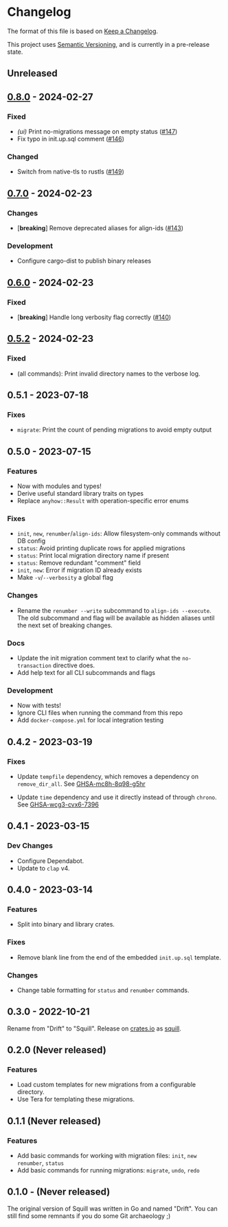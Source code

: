 # Changelog

The format of this file is based on [Keep a Changelog].

This project uses [Semantic Versioning], and is currently in a pre-release state.

[Semantic Versioning]: https://semver.org/spec/v2.0.0.html
[Keep a Changelog]: https://keepachangelog.com/en/1.0.0/

## Unreleased

## [0.8.0](https://github.com/jdkaplan/squill/compare/v0.7.0...v0.8.0) - 2024-02-27

### Fixed
- *(ui)* Print no-migrations message on empty status ([#147](https://github.com/jdkaplan/squill/pull/147))
- Fix typo in init.up.sql comment ([#146](https://github.com/jdkaplan/squill/pull/146))

### Changed
- Switch from native-tls to rustls ([#149](https://github.com/jdkaplan/squill/pull/149))

## [0.7.0](https://github.com/jdkaplan/squill/compare/v0.6.0...v0.7.0) - 2024-02-23

### Changes
- [**breaking**] Remove deprecated aliases for align-ids ([#143](https://github.com/jdkaplan/squill/pull/143))

### Development
- Configure cargo-dist to publish binary releases

## [0.6.0](https://github.com/jdkaplan/squill/compare/v0.5.2...v0.6.0) - 2024-02-23

### Fixed
- [**breaking**] Handle long verbosity flag correctly ([#140](https://github.com/jdkaplan/squill/pull/140))

## [0.5.2](https://github.com/jdkaplan/squill/compare/v0.5.1...v0.5.2) - 2024-02-23

### Fixed

- (all commands): Print invalid directory names to the verbose log.

## 0.5.1 - 2023-07-18

### Fixes

- `migrate`: Print the count of pending migrations to avoid empty output

## 0.5.0 - 2023-07-15

### Features

- Now with modules and types!
- Derive useful standard library traits on types
- Replace `anyhow::Result` with operation-specific error enums

### Fixes

- `init`, `new`, `renumber`/`align-ids`: Allow filesystem-only commands without DB config
- `status`: Avoid printing duplicate rows for applied migrations
- `status`: Print local migration directory name if present
- `status`: Remove redundant "comment" field
- `init`, `new`: Error if migration ID already exists
- Make `-v`/`--verbosity` a global flag

### Changes

- Rename the `renumber --write` subcommand to `align-ids --execute`. The old subcommand and flag
  will be available as hidden aliases until the next set of breaking changes.

### Docs

- Update the init migration comment text to clarify what the `no-transaction` directive does.
- Add help text for all CLI subcommands and flags

### Development

- Now with tests!
- Ignore CLI files when running the command from this repo
- Add `docker-compose.yml` for local integration testing

## 0.4.2 - 2023-03-19

### Fixes

- Update `tempfile` dependency, which removes a dependency on `remove_dir_all`.
  See [GHSA-mc8h-8q98-g5hr](https://github.com/advisories/GHSA-mc8h-8q98-g5hr)

- Update `time` dependency and use it directly instead of through `chrono`.
  See [GHSA-wcg3-cvx6-7396](https://github.com/advisories/GHSA-wcg3-cvx6-7396)

## 0.4.1 - 2023-03-15

### Dev Changes

- Configure Dependabot.
- Update to `clap` v4.

## 0.4.0 - 2023-03-14

### Features

- Split into binary and library crates.

### Fixes

- Remove blank line from the end of the embedded `init.up.sql` template.

### Changes

- Change table formatting for `status` and `renumber` commands.

## 0.3.0 - 2022-10-21

Rename from "Drift" to "Squill".
Release on [crates.io](https://crates.io) as [squill](https://crates.io/crates/squill).

## 0.2.0 (Never released)

### Features

- Load custom templates for new migrations from a configurable directory.
- Use Tera for templating these migrations.

## 0.1.1 (Never released)

### Features

- Add basic commands for working with migration files: `init`, `new` `renumber`, `status`
- Add basic commands for running migrations: `migrate`, `undo`, `redo`

## 0.1.0 - (Never released)

The original version of Squill was written in Go and named "Drift". You can still find some remnants if you do some Git archaeology ;)
